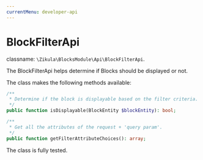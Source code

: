 ```yaml
---
currentMenu: developer-api
---
```

# BlockFilterApi

classname: `\Zikula\BlocksModule\Api\BlockFilterApi`.

The BlockFilterApi helps determine if Blocks should be displayed or not.

The class makes the following methods available:

```php
/**
 * Determine if the block is displayable based on the filter criteria.
 */
public function isDisplayable(BlockEntity $blockEntity): bool;

/**
 * Get all the attributes of the request + 'query param'.
 */
public function getFilterAttributeChoices(): array;
```

The class is fully tested.
